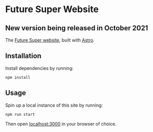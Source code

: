# Future Super Website

## New version being released in October 2021

The [Future Super website](https://www.futuresuper.com.au/), built with [Astro](https://astro.build/).

## Installation

Install dependencies by running:

```shell
npm install
```

## Usage

Spin up a local instance of this site by running:

```shell
npm run start
```

Then open [localhost:3000](http://localhost:3000) in your browser of choice.
